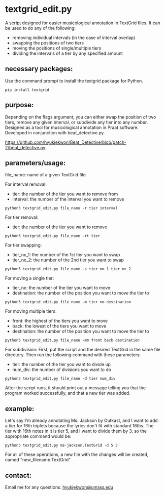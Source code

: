 # textgrid_edit.py
A script designed for easier musicological annotation in TextGrid files.
It can be used to do any of the following:
  - removing individual intervals (in the case of interval overlap)
  - swapping the positions of two tiers
  - moving the positions of single/multiple tiers
  - dividing the intervals of a tier by any specified amount

## necessary packages:
Use the command prompt to install the textgrid package for Python.
```
pip install textgrid
```

## purpose:
Depending on the flags argument, you can either swap the position of two tiers, remove any given interval, or subdivide any tier into any number. Designed as a tool for musicological annotation in Praat software. Developed in conjunction with beat_detective.py.

https://github.com/hyukjekwon/Beat_Detective/blob/patch-2/beat_detective.py

## parameters/usage:
file_name: name of a given TextGrid file

For interval removal:
  - tier: the number of the tier you want to remove from
  - interval: the number of the interval you want to remove
```
python3 textgrid_edit.py file_name -r tier interval
```
For tier removal:
  - tier: the number of the tier you want to remove
```
python3 textgrid_edit.py file_name -rt tier
```
For tier swapping:
  - tier_no_1: the number of the 1st tier you want to swap
  - tier_no_2: the number of the 2nd tier you want to swap
```
python3 textgrid_edit.py file_name -s tier_no_1 tier_no_2
```
For moving a single tier:
  - tier_no: the number of the tier you want to move
  - destination: the number of the position you want to move the tier to
```
python3 textgrid_edit.py file_name -m tier_no destination
```
For moving multiple tiers:
  - front: the highest of the tiers you want to move
  - back: the lowest of the tiers you want to move
  - destination: the number of the position you want to move the tier to
```
python3 textgrid_edit.py file_name -mm front back destination
```
For subdivision:
  First, put the script and the desired TextGrid in the same file directory. Then run the following command with these parameters:
  - tier: the number of the tier you want to divide up
  - num_div: the number of divisions you want to do
```
python3 textgrid_edit.py file_name -d tier num_div
```
After the script runs, it should print out a message telling you that the program worked successfully, and that a new tier was added.

## example:
Let's say I'm already annotating Ms. Jackson by Outkast, and I want to add a tier for 16th triplets because the lyrics don't fit with standard 16ths. The tier with 16th notes in it is tier 5, and I want to divide them by 3, so the appropriate command would be:
```
python3 textgrid_edit.py ms-jackson.TextGrid -d 5 3
```

For all of these operations, a new file with the changes will be created, named "new_filename.TextGrid"

## contact:
Email me for any questions: hyukjekwon@umass.edu
